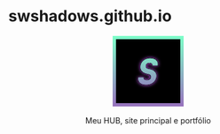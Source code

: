 # swshadows.github.io

<div align="center">

<img src="docs/assets/favicon.svg">

Meu HUB, site principal e portfólio

</div>

